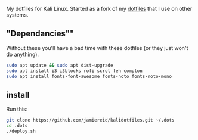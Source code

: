 My dotfiles for Kali Linux. Started as a fork of my [dotfiles](https://github.com/jamiereid/dotfiles) that I use on other systems.

## "Dependancies""
Without these you'll have a bad time with these dotfiles (or they just won't do anything).

```sh
sudo apt update && sudo apt dist-upgrade
sudo apt install i3 i3blocks rofi scrot feh compton
sudo apt install fonts-font-awesome fonts-noto fonts-noto-mono
``` 

## install

Run this:

```sh
git clone https://github.com/jamiereid/kalidotfiles.git ~/.dots
cd .dots
./deploy.sh
```
